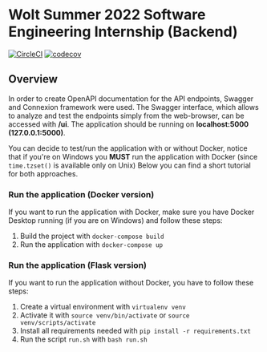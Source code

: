 # Wolt Summer 2022 Software Engineering Internship (Backend)

[![CircleCI](https://circleci.com/gh/NennoMP/delivery-fee-calculator.svg?style=svg)](https://app.circleci.com/pipelines/github/NennoMP/delivery-fee-calculator)
[![codecov](https://codecov.io/gh/NennoMP/delivery-fee-calculator/branch/main/graph/badge.svg?token=STRMRZLL8T)](https://codecov.io/gh/NennoMP/delivery-fee-calculator)


## Overview
In order to create OpenAPI documentation for the API endpoints, Swagger and Connexion framework were used. The Swagger interface, which allows to analyze and test the endpoints simply from the web-browser, can be accessed with **/ui**. The application should be running on **localhost:5000 (127.0.0.1:5000)**.

You can decide to test/run the application with or without Docker, notice that if you're on Windows you **MUST** run the application with Docker (since `time.tzset()` is available only on Unix)
Below you can find a short tutorial for both approaches.

### Run the application (Docker version)

If you want to run the application with Docker, make sure you have Docker Desktop running (if you are on Windows) and follow these steps:

1. Build the project with `docker-compose build`
2. Run the application with `docker-compose up`

### Run the application (Flask version)

If you want to run the application without Docker, you have to follow these steps:

1. Create a virtual environment with `virtualenv venv`
2. Activate it with `source venv/bin/activate` or `source venv/scripts/activate`
3. Install all requirements needed with `pip install -r requirements.txt`
4. Run the script `run.sh` with `bash run.sh`
